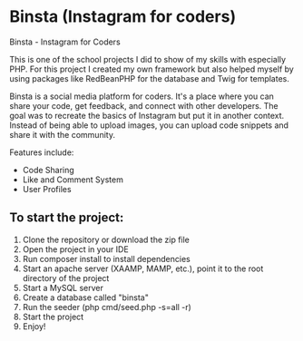 # Binsta (Instagram for coders)

Binsta - Instagram for Coders

This is one of the school projects I did to show of my skills with especially PHP. For this project I created my own framework but also helped myself by using packages like RedBeanPHP for the database and Twig for templates.

Binsta is a social media platform for coders. It's a place where you can share your code, get feedback, and connect with other developers.
The goal was to recreate the basics of Instagram but put it in another context. Instead of being able to upload images, you can upload code snippets and share it with the community.

Features include:
- Code Sharing
- Like and Comment System
- User Profiles


## **To start the project:**

1. Clone the repository or download the zip file
2. Open the project in your IDE
4. Run composer install to install dependencies
5. Start an apache server (XAAMP, MAMP, etc.), point it to the root directory of the project
6. Start a MySQL server
7. Create a database called "binsta"
8. Run the seeder (php cmd/seed.php -s=all -r)
9. Start the project
10. Enjoy!